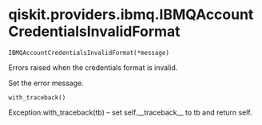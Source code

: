 <span id="qiskit-providers-ibmq-ibmqaccountcredentialsinvalidformat" />

# qiskit.providers.ibmq.IBMQAccountCredentialsInvalidFormat

`IBMQAccountCredentialsInvalidFormat(*message)`

Errors raised when the credentials format is invalid.

Set the error message.

`with_traceback()`

Exception.with\_traceback(tb) – set self.\_\_traceback\_\_ to tb and return self.
